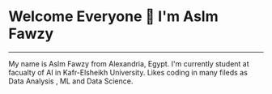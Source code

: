 # Welcome Everyone 👋 I'm Aslm Fawzy
---------
 My name is Aslm Fawzy from Alexandria, Egypt.
 I'm currently student at facualty of AI in Kafr-Elsheikh University.
 Likes coding in many fileds as Data Analysis , ML and Data Science.
